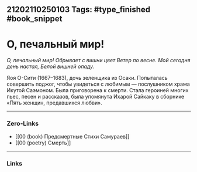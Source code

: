 21202110250103
Tags: #type_finished #book_snippet 
---
# О, печальный мир!

*О, печальный мир!
Обрывает с вишни цвет
Ветер по весне.
Мой сегодня день настал,
Белой вишней опаду.*

Яоя О-Сити (1667–1683), дочь зеленщика из Осаки. Попыталась совершить поджог, чтобы увидеться с любимым — послушником храма Икутой Саэмоном. Была приговорена к смерти. Стала героиней многих пьес, песен и рассказов, была упомянута Ихарой Сайкаку в сборнике «Пять женщин, предавшихся любви». 

---
### Zero-Links
 - [[00 (book) Предсмертные Стихи Самураев]]
 - [[00 (poetry) Смерть]]
---
### Links
